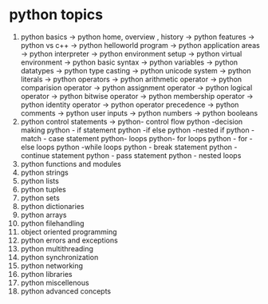 # python topics
1. python basics
   -> python home, overview , history
   -> python features
   -> python vs c++
   -> python helloworld program
   -> python application areas
   -> python interpreter
   -> python environment setup
   -> python virtual environment
   -> python basic syntax
   -> python variables
   -> python datatypes
   -> python type casting
   -> python unicode system
   -> python literals
   -> python operators
   -> python arithmetic operator
   -> python comparision operator
   -> python assignment operator
   -> python logical operator
   -> python bitwise operator
   -> python membership operator
   -> python identity operator
   -> python operator precedence
   -> python comments
   -> python user inputs
   -> python numbers
   -> python booleans   
2. python control statements
   -> python- control flow
python -decision making
python - if statement
python -if else
python -nested if
python -match - case statement
python- loops
python- for loops
python - for -else loops
python -while loops
python - break statement
python - continue statement
python - pass statement
python - nested loops
4. python functions and modules
6. python strings
7. python lists
8. python tuples
9. python sets
10. python dictionaries
11. python arrays
12. python filehandling
13. object oriented programming
14. python errors and exceptions
15. python multithreading
16. python synchronization
17. python networking
18. python libraries
19. python miscellenous
20. python advanced concepts
    
